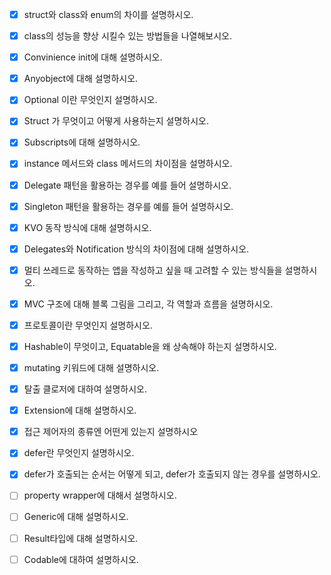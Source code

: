 - [x] struct와 class와 enum의 차이를 설명하시오.
- [x] class의 성능을 향상 시킬수 있는 방법들을 나열해보시오.
- [x] Convinience init에 대해 설명하시오.
- [x] Anyobject에 대해 설명하시오.
- [x] Optional 이란 무엇인지 설명하시오.
- [x] Struct 가 무엇이고 어떻게 사용하는지 설명하시오.
- [x] Subscripts에 대해 설명하시오.
- [x] instance 메서드와 class 메서드의 차이점을 설명하시오.
- [x] Delegate 패턴을 활용하는 경우를 예를 들어 설명하시오.
- [x] Singleton 패턴을 활용하는 경우를 예를 들어 설명하시오.
- [x] KVO 동작 방식에 대해 설명하시오.
- [x] Delegates와 Notification 방식의 차이점에 대해 설명하시오.
- [x] 멀티 쓰레드로 동작하는 앱을 작성하고 싶을 때 고려할 수 있는 방식들을 설명하시오.
- [x] MVC 구조에 대해 블록 그림을 그리고, 각 역할과 흐름을 설명하시오.
- [x] 프로토콜이란 무엇인지 설명하시오.
- [x] Hashable이 무엇이고, Equatable을 왜 상속해야 하는지 설명하시오.
- [x] mutating 키워드에 대해 설명하시오.
- [x] 탈출 클로저에 대하여 설명하시오.
- [x] Extension에 대해 설명하시오.
- [x] 접근 제어자의 종류엔 어떤게 있는지 설명하시오
- [x] defer란 무엇인지 설명하시오.
- [x] defer가 호출되는 순서는 어떻게 되고, defer가 호출되지 않는 경우를 설명하시오.
- [ ] property wrapper에 대해서 설명하시오.
- [ ] Generic에 대해 설명하시오.
- [ ] Result타입에 대해 설명하시오.
- [ ] Codable에 대하여 설명하시오.

